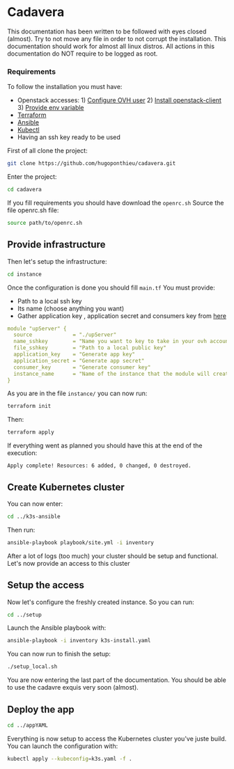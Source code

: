 # Cadavera

This documentation has been written to be followed with eyes closed (almost). Try to not move any file in order to not corrupt the installation. This documentation should work for almost all linux distros. All actions in this documentation do NOT require to be logged as root.

### Requirements

To follow the installation you must have: 
- Openstack accesses:
		1) [Configure OVH user](https://help.ovhcloud.com/csm/fr-public-cloud-compute-horizon?id=kb_article_view&sysparm_article=KB0050895)
		2) [Install openstack-client](https://help.ovhcloud.com/csm/fr-public-cloud-compute-prepare-openstack-api-environment?id=kb_article_view&sysparm_article=KB0050995)
		3) [Provide env variable](https://help.ovhcloud.com/csm/fr-public-cloud-compute-set-openstack-environment-variables?id=kb_article_view&sysparm_article=KB0050935) 
- [Terraform](https://developer.hashicorp.com/terraform/install)
- [Ansible](https://docs.ansible.com/ansible/latest/installation_guide/intro_installation.html)
- [Kubectl](https://kubernetes.io/docs/tasks/tools/)
- Having an ssh key ready to be used

First of all clone the project:
```bash
git clone https://github.com/hugoponthieu/cadavera.git
```

Enter the project:
```bash
cd cadavera
```

If you fill requirements you should have download the `openrc.sh`
Source the file openrc.sh file: 
```bash
source path/to/openrc.sh
```

## Provide infrastructure

Then let's setup the infrastructure:
```bash
cd instance
```

Once the configuration is done you should fill `main.tf`
You must provide:
- Path to a local ssh key
- Its name (choose anything you want)
- Gather application key , application secret and consumers key from [here](https://www.ovh.com/auth/api/createToken?GET=/*&POST=/*&PUT=/*&DELETE=/*)

```yaml 
module "upServer" {
  source             = "./upServer"
  name_sshkey        = "Name you want to key to take in your ovh account"
  file_sshkey        = "Path to a local public key"
  application_key    = "Generate app key"
  application_secret = "Generate app secret"
  consumer_key       = "Generate consumer key"
  instance_name      = "Name of the instance that the module will create"
}
```

As you are in the file  `` instance/ ``  you can now run:
```bash
terraform init
```

Then: 
```bash
terraform apply
```

If everything went as planned you should have this at the end of the execution:
```
Apply complete! Resources: 6 added, 0 changed, 0 destroyed.
```

## Create Kubernetes cluster
You can now enter: 
```bash
cd ../k3s-ansible
```

Then run: 
```bash
ansible-playbook playbook/site.yml -i inventory
```

After a lot of logs (too much) your cluster should be setup and functional. Let's now provide an access to this cluster
## Setup the access

Now let's configure the freshly created instance. So you can run:
```bash
cd ../setup
```

Launch the Ansible playbook with:
```bash
ansible-playbook -i inventory k3s-install.yaml
```

You can now run to finish the setup:
```bash
./setup_local.sh
```

You are now entering the last part of the documentation. You should be able to use the cadavre exquis very soon (almost).

## Deploy the app

```bash
cd ../appYAML
```

Everything is now setup to access the Kubernetes cluster you've juste build. You can launch the configuration with: 
```bash
kubectl apply --kubeconfig=k3s.yaml -f . 
```
